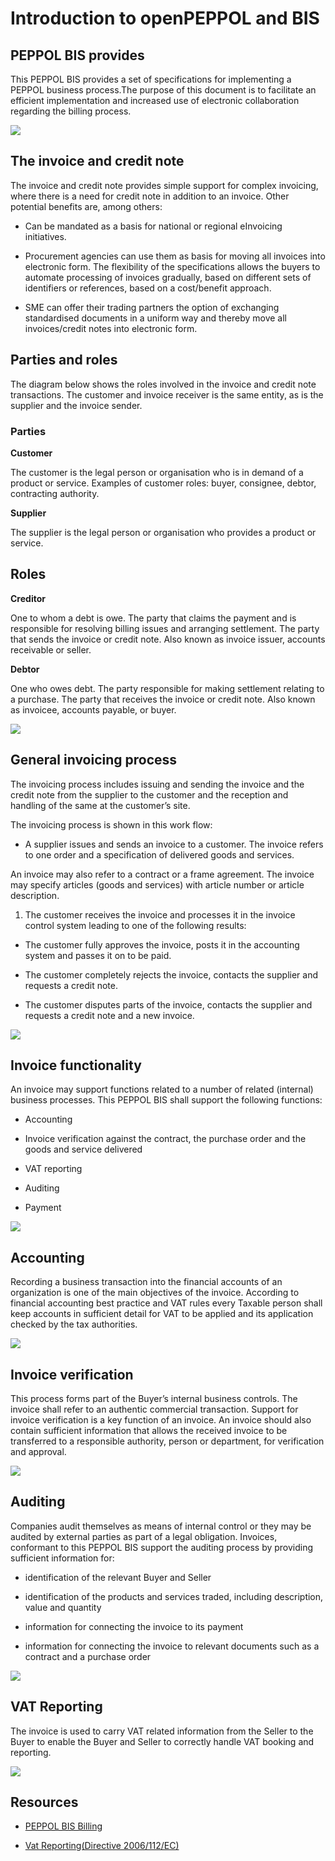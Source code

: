 # Introduction to openPEPPOL and BIS

## PEPPOL BIS provides

This PEPPOL BIS provides a set of specifications for implementing a PEPPOL business process.The purpose of this document is to facilitate an efficient implementation and increased use of electronic collaboration regarding the billing process.

<img src="https://github.com/pondersource/peppol-php/blob/main/docs/pics/introduction.png?raw=true"/>


## The invoice and credit note

The invoice and credit note provides simple support for complex invoicing, where there is a need for credit note in addition to an invoice. Other potential benefits are, among others:

- Can be mandated as a basis for national or regional eInvoicing initiatives.

- Procurement agencies can use them as basis for moving all invoices into electronic form. The flexibility of the specifications allows the buyers to automate processing of invoices gradually, based on different sets of identifiers or references, based on a cost/benefit approach.

- SME can offer their trading partners the option of exchanging standardised documents in a uniform way and thereby move all invoices/credit notes into electronic form.

## Parties and roles

The diagram below shows the roles involved in the invoice and credit note transactions. The customer and invoice receiver is the same entity, as is the supplier and the invoice sender.

### Parties

**Customer** 

The customer is the legal person or organisation who is in demand of a product or service. Examples of customer roles: buyer, consignee, debtor, contracting authority.

**Supplier** 

The supplier is the legal person or organisation who provides a product or service.

## Roles

**Creditor**

One to whom a debt is owe. The party that claims the payment and is responsible for resolving billing issues and arranging settlement. The party that sends the invoice or credit note. Also known as invoice issuer, accounts receivable or seller.

**Debtor** 

One who owes debt. The party responsible for making settlement relating to a purchase. The party that receives the invoice or credit note. Also known as invoicee, accounts payable, or buyer.

<img src="https://github.com/pondersource/peppol-php/blob/main/docs/pics/roles.png?raw=true"/>

## General invoicing process

The invoicing process includes issuing and sending the invoice and the credit note from the supplier to the customer and the reception and handling of the same at the customer’s site.

The invoicing process is shown in this work flow:

* A supplier issues and sends an invoice to a customer. The invoice refers to one order and a specification of delivered goods and services.

An invoice may also refer to a contract or a frame agreement. The invoice may specify articles (goods and services) with article number or article description.

1) The customer receives the invoice and processes it in the invoice control system leading to one of the following results:

- The customer fully approves the invoice, posts it in the accounting system and passes it on to be paid.

- The customer completely rejects the invoice, contacts the supplier and requests a credit note.

- The customer disputes parts of the invoice, contacts the supplier and requests a credit note and a new invoice.

<img src="https://github.com/pondersource/peppol-php/blob/main/docs/pics/process.png?raw=true"/>

## Invoice functionality

An invoice may support functions related to a number of related (internal) business processes. This PEPPOL BIS shall support the following functions:

* Accounting

* Invoice verification against the contract, the purchase order and the goods and service delivered

* VAT reporting

* Auditing

* Payment

<img src="https://github.com/pondersource/peppol-php/blob/main/docs/pics/functionality.png?raw=true"/>

## Accounting

Recording a business transaction into the financial accounts of an organization is one of the main objectives of the invoice. According to financial accounting best practice and VAT rules every Taxable person shall keep accounts in sufficient detail for VAT to be applied and its application checked by the tax authorities.

<img src="https://github.com/pondersource/peppol-php/blob/billing-invoice/docs/pics/accounting.PNG?raw=true"/>

## Invoice verification

This process forms part of the Buyer’s internal business controls. The invoice shall refer to an authentic commercial transaction. Support for invoice verification is a key function of an invoice. An invoice should also contain sufficient information that allows the received invoice to be transferred to a responsible authority, person or department, for verification and approval.

<img src="https://github.com/pondersource/peppol-php/blob/billing-invoice/docs/pics/invoice-verification.PNG?raw=true"/>

## Auditing

Companies audit themselves as means of internal control or they may be audited by external parties as part of a legal obligation. Invoices, conformant to this PEPPOL BIS support the auditing process by providing sufficient information for:

- identification of the relevant Buyer and Seller

- identification of the products and services traded, including description, value and quantity

- information for connecting the invoice to its payment

- information for connecting the invoice to relevant documents such as a contract and a purchase order

<img src="https://github.com/pondersource/peppol-php/blob/billing-invoice/docs/pics/auditing.PNG?raw=true"/>

## VAT Reporting

The invoice is used to carry VAT related information from the Seller to the Buyer to enable the Buyer and Seller to correctly handle VAT booking and reporting. 

<img src="https://github.com/pondersource/peppol-php/blob/billing-invoice/docs/pics/vat-reporting.PNG?raw=true"/>

## Resources 

- [PEPPOL BIS Billing](https://docs.peppol.eu/poacc/billing/3.0/bis/)

- [Vat Reporting(Directive 2006/112/EC)](https://eur-lex.europa.eu/legal-content/EN/TXT/?uri=LEGISSUM:l31057)






